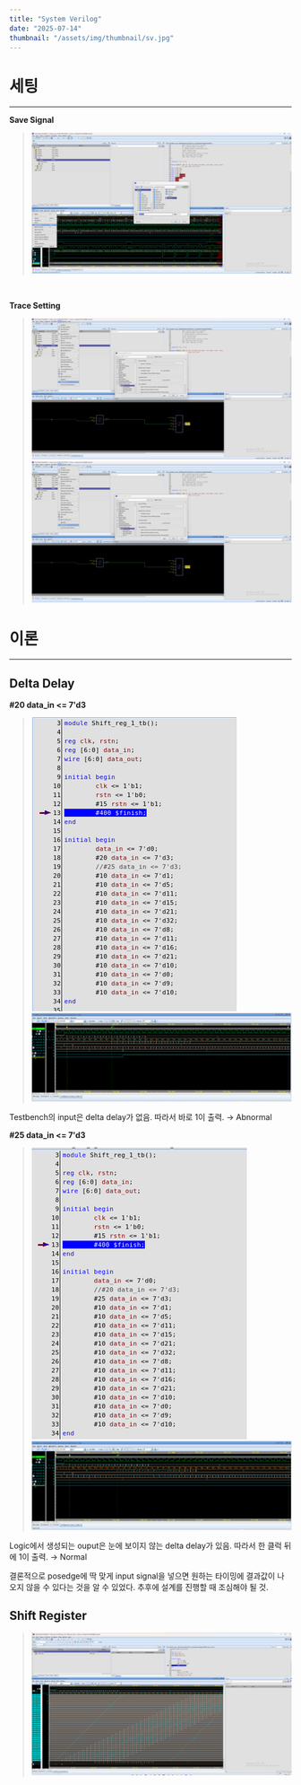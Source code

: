 ```yaml
---
title: "System Verilog"
date: "2025-07-14"
thumbnail: "/assets/img/thumbnail/sv.jpg"
---
```


# 세팅
---
**Save Signal**
>![alt text](<../../../assets/img/system verilog/0714/스크린샷 2025-07-14 151412.png>)

<br/>

**Trace Setting**
>![alt text](<../../../assets/img/system verilog/0714/스크린샷 2025-07-14 151247.png>)
![alt text](<../../../assets/img/system verilog/0714/스크린샷 2025-07-14 151247.png>)

# 이론
---

## Delta Delay   

**#20 data_in <= 7'd3**

>![alt text](<../../../assets/img/system verilog/0714/abnormal_tb.png>)
![alt text](<../../../assets/img/system verilog/0714/abnormal_wave.png>)

Testbench의 input은 delta delay가 없음.
따라서 바로 1이 출력.
→ Abnormal

**#25 data_in <= 7'd3**

>![alt text](<../../../assets/img/system verilog/0714/normal_tb.png>)
![alt text](<../../../assets/img/system verilog/0714/normal_wave.png>)

Logic에서 생성되는 ouput은 눈에 보이지 않는 delta delay가 있음.
따라서 한 클럭 뒤에 1이 출력.
→ Normal

결론적으로 posedge에 딱 맞게 input signal을 넣으면 원하는 타이밍에 결과값이 나오지 않을 수 있다는 것을 알 수 있었다. 추후에 설계를 진행할 때 조심해야 될 것.

## Shift Register
>![alt text](<../../../assets/img/system verilog/0714/shift_reg.png>)